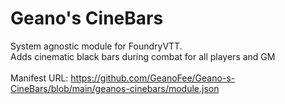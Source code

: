 # Geano's CineBars </br>
System agnostic module for FoundryVTT. </br>
Adds cinematic black bars during combat for all players and GM </br></br>
Manifest URL: https://github.com/GeanoFee/Geano-s-CineBars/blob/main/geanos-cinebars/module.json
